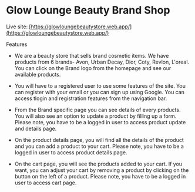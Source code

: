 # Glow Lounge Beauty Brand Shop

Live site: [https://glowloungebeautystore.web.app/](https://glowloungebeautystore.web.app/)

Features

- We are a beauty store that sells brand cosmetic items. We have products from 6 brands- Avon, Urban Decay, Dior, Coty, Revlon, L'oreal. You can click on the Brand logo from the homepage and see our available products.

- You will have to a registered user to use some features of the site. You can register with your email or you can sign up using Google. You can access tlogin and registration features from the navigation bar.

- From the Brand specific page you can see details of every products. You will also see an option to update a product by filling up a form. Please note, you have to be a logged in user to access product update and details page.

- On the product details page, you will find all the details of the product and you can add a product to your cart. Please note, you have to be a logged in user to access product details page.

- On the cart page, you will see the products added to your cart. If you want, you can adjust your cart by removing a product by clicking on the button on the left of a product. Please note, you have to be a logged in user to access cart page.
